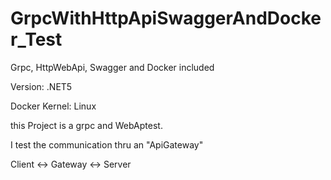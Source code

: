 # GrpcWithHttpApiSwaggerAndDocker_Test
Grpc, HttpWebApi, Swagger and Docker included

Version: .NET5

Docker Kernel: Linux



this Project is a grpc and WebAptest.

I test the communication thru an "ApiGateway"

Client <-> Gateway <-> Server
